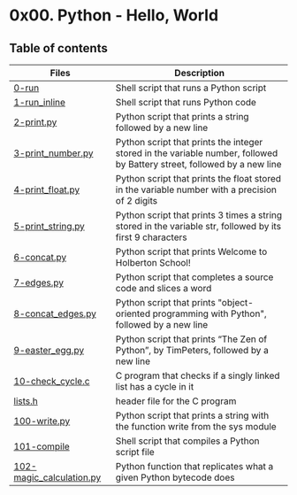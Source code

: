# 0x00. Python - Hello, World

## Table of contents
Files | Description
----- | -----------
[0-run](./0-run) | Shell script that runs a Python script
[1-run_inline](./1-run_inline) | Shell script that runs Python code
[2-print.py](./2-print.py) | Python script that prints a string followed by a new line
[3-print_number.py](./3-print_number.py) | Python script that prints the integer stored in the variable number, followed by Battery street, followed by a new line
[4-print_float.py](./4-print_float.py) | Python script that prints the float stored in the variable number with a precision of 2 digits
[5-print_string.py](./5-print_string.py) | Python script that prints 3 times a string stored in the variable str, followed by its first 9 characters
[6-concat.py](./6-concat.py) | Python script that prints Welcome to Holberton School!
[7-edges.py](./7-edges.py) | Python script that completes a source code and slices a word
[8-concat_edges.py](./8-concat_edges.py) | Python script that prints "object-oriented programming with Python", followed by a new line
[9-easter_egg.py](./9-easter_egg.py) | Python script that prints “The Zen of Python”, by TimPeters, followed by a new line
[10-check_cycle.c](./10-check_cycle.c) | C program that checks if a singly linked list has a cycle in it
[lists.h](./lists.h) | header file for the C program
[100-write.py](./100-write.py) | Python script that prints a string with the function write from the sys module
[101-compile](./101-compile) | Shell script that compiles a Python script file
[102-magic_calculation.py](./102-magic_calculation.py) | Python function that replicates what a given Python bytecode does

